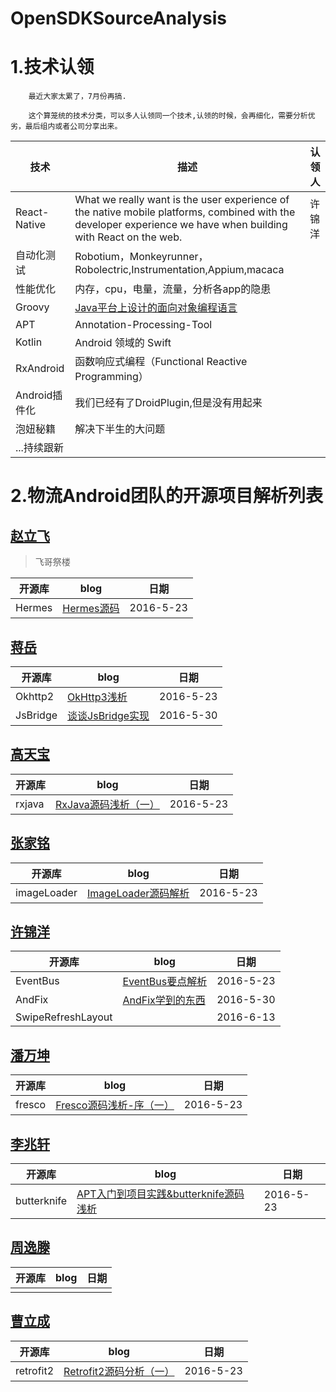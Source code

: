 # OpenSDKSourceAnalysis

# 1.技术认领

		最近大家太累了，7月份再搞.
        
        这个算笼统的技术分类，可以多人认领同一个技术,认领的时候，会再细化，需要分析优劣，最后组内或者公司分享出来。
        

| 技术 | 描述 |认领人|
|--------|--------|--------|
|     React-Native  |   What we really want is the user experience of the native mobile platforms, combined with the developer experience we have when building with React on the web.    |许锦洋|
|自动化测试|Robotium，Monkeyrunner，Robolectric,Instrumentation,Appium,macaca||
|性能优化|内存，cpu，电量，流量，分析各app的隐患||
|Groovy|[Java平台上设计的面向对象编程语言](https://dongchuan.gitbooks.io/gradle-user-guide-/content/overview/why_groovy.html)|||
|APT|Annotation-Processing-Tool||
|Kotlin|Android 领域的 Swift||
|RxAndroid|函数响应式编程（Functional Reactive Programming）||
|Android插件化|我们已经有了DroidPlugin,但是没有用起来||
|泡妞秘籍|解决下半生的大问题||
|...持续跟新|||



# 2.物流Android团队的开源项目解析列表

## [赵立飞](https://github.com/Xiaofei-it)

> 飞哥祭楼

| 开源库 | blog |日期|
|--------|--------|--------|
| Hermes   | [Hermes源码](https://github.com/Xiaofei-it/Hermes)       |2016-5-23|

## [蒋岳](https://github.com/jiangyue2780)

| 开源库 | blog |日期|
|--------|--------|--------|
| Okhttp2   | [OkHttp3浅析](http://blog.csdn.net/jiangyue2780/article/details/51592724)      |2016-5-23|
|JsBridge|[谈谈JsBridge实现](http://blog.csdn.net/jiangyue2780/article/details/51636240)|2016-5-30|

## [高天宝](https://github.com/wdgtb)

| 开源库 | blog |日期|
|--------|--------|--------|
| rxjava   | [RxJava源码浅析（一）](http://www.jianshu.com/p/6eb83430c890)      |2016-5-23|


## [张家铭](https://github.com/LonerJimmy)

| 开源库 | blog |日期|
|--------|--------|--------|
| imageLoader   | [ImageLoader源码解析](http://blog.csdn.net/zjm0518/article/details/51596872)      |2016-5-23|


##  [许锦洋](https://github.com/xujinyang)

| 开源库 | blog |日期|
|--------|--------|--------|
| EventBus   | [ EventBus要点解析](http://blog.csdn.net/mobilexu/article/details/51501686)      |2016-5-23|
|AndFix|[AndFix学到的东西](http://xujinyang.github.io/2016/06/05/AndFix%E5%AD%A6%E5%88%B0%E7%9A%84%E4%B8%9C%E8%A5%BF/)|2016-5-30|
|SwipeRefreshLayout||2016-6-13|
##  [潘万坤](https://github.com/pandavickey)

| 开源库 | blog |日期|
|--------|--------|--------|
| fresco   | [Fresco源码浅析-序（一）](http://www.jianshu.com/p/1524edee4725 )     |2016-5-23|



## [李兆轩](https://github.com/lizhaoxuan)
| 开源库 | blog |日期|
|--------|--------|--------|
| butterknife   |[APT入门到项目实践&butterknife源码浅析](https://github.com/lizhaoxuan/Android-APT-Framework)   |2016-5-23|

## [周逸滕](https://github.com/zhouyiteng)
| 开源库 | blog |日期|
|--------|--------|--------|
|   ||||


## [曹立成](https://github.com/Richard-Cao)
| 开源库 | blog |日期|
|--------|--------|--------|
| retrofit2   |[Retrofit2源码分析（一）](http://richardcao.me/2016/05/29/Retrofit2%E6%BA%90%E7%A0%81%E5%88%86%E6%9E%90%EF%BC%88%E4%B8%80%EF%BC%89/) |2016-5-23|





